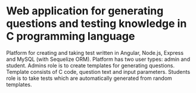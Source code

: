 # Web application for generating questions and testing knowledge in C programming language

Platform for creating and taking test written in Angular, Node.js, Express and MySQL (with Sequelize ORM).
Platform has two user types: admin and student. Admins role is to create templates for generating questions. Template consists of 
C code, question text and input parameters. Students role is to take tests which are automatically generated from random templates. 
